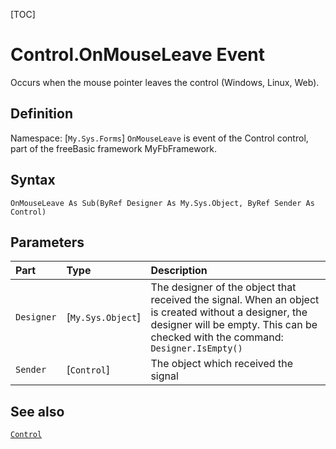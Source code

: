 [TOC]
# Control.OnMouseLeave Event
Occurs when the mouse pointer leaves the control (Windows, Linux, Web).
## Definition
Namespace: [`My.Sys.Forms`]
`OnMouseLeave` is event of the Control control, part of the freeBasic framework MyFbFramework.
## Syntax
```freeBasic
OnMouseLeave As Sub(ByRef Designer As My.Sys.Object, ByRef Sender As Control)
```

## Parameters

|Part|Type|Description|
| :------------ | :------------ | :------------ |
|`Designer`|[`My.Sys.Object`]|The designer of the object that received the signal. When an object is created without a designer, the designer will be empty. This can be checked with the command: `Designer.IsEmpty()`|
|`Sender`|[`Control`]|The object which received the signal|

## See also
[`Control`](Control.md)
